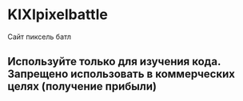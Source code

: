 # KIXIpixelbattle
Сайт пиксель батл

## __Используйте только для изучения кода. Запрещено использовать в коммерческих целях (получение прибыли)__
